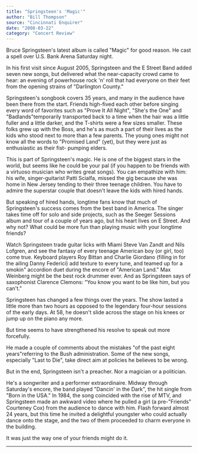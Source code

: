 ```yaml
---
title: "Springsteen's 'Magic'"
author: "Bill Thompson"
source: "Cincinnati Enquirer"
date: "2008-03-22"
category: "Concert Review"
---
```


Bruce Springsteen's latest album is called "Magic" for good reason. He cast a spell over U.S. Bank Arena Saturday night.

In his first visit since August 2005, Springsteen and the E Street Band added seven new songs, but delivered what the near-capacity crowd came to hear: an evening of powerhouse rock 'n' roll that had everyone on their feet from the opening strains of "Darlington County."

Springsteen's songbook covers 35 years, and many in the audience have been there from the start. Friends high-fived each other before singing every word of favorites such as "Prove It All Night", "She's the One" and "Badlands"temporarily transported back to a time when the hair was a little fuller and a little darker, and the T-shirts were a few sizes smaller. These folks grew up with the Boss, and he's as much a part of their lives as the kids who stood next to more than a few parents. The young ones might not know all the words to "Promised Land" (yet), but they were just as enthusiastic as their fist- pumping elders.

This is part of Springsteen's magic. He is one of the biggest stars in the world, but seems like he could be your pal (if you happen to be friends with a virtuoso musician who writes great songs). You can empathize with him: his wife, singer-guitarist Patti Scialfa, missed the gig because she was home in New Jersey tending to their three teenage children. You have to admire the superstar couple that doesn't leave the kids with hired hands.

But speaking of hired hands, longtime fans know that much of Springsteen's success comes from the best band in America. The singer takes time off for solo and side projects, such as the Seeger Sessions album and tour of a couple of years ago, but his heart lives on E Street. And why not? What could be more fun than playing music with your longtime friends?

Watch Springsteen trade guitar licks with Miami Steve Van Zandt and Nils Lofgren, and see the fantasy of every teenage American boy (or girl, too) come true. Keyboard players Roy Bittan and Charlie Giordano (filling in for the ailing Danny Federici) add texture to every tune, and teamed up for a smokin" accordion duet during the encore of "American Land." Max Weinberg might be the best rock drummer ever. And as Springsteen says of saxophonist Clarence Clemons: "You know you want to be like him, but you can't."

Springsteen has changed a few things over the years. The show lasted a little more than two hours as opposed to the legendary four-hour sessions of the early days. At 58, he doesn't slide across the stage on his knees or jump up on the piano any more.

But time seems to have strengthened his resolve to speak out more forcefully.

He made a couple of comments about the mistakes "of the past eight years"referring to the Bush administration. Some of the new songs, especially "Last to Die", take direct aim at policies he believes to be wrong.

But in the end, Springsteen isn't a preacher. Nor a magician or a politician.

He's a songwriter and a performer extraordinaire. Midway through Saturday's encore, the band played "Dancin' in the Dark", the hit single from "Born in the USA." In 1984, the song coincided with the rise of MTV, and Springsteen made an awkward video where he pulled a girl (a pre-"Friends" Courteney Cox) from the audience to dance with him. Flash forward almost 24 years, but this time he invited a delightful youngster who could actually dance onto the stage, and the two of them proceeded to charm everyone in the building.

It was just the way one of your friends might do it.

---
